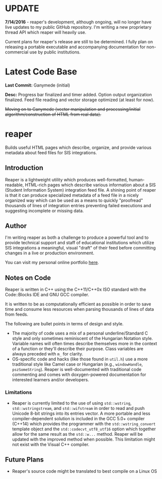 # UPDATE
**7/14/2016** - reaper's development, although ongoing, will no longer have live updates to my public GitHub repository. I'm writing a new proprietary thread API which reaper will heavily use.

Current plans for reaper's release are still to be determined. I fully plan on releasing a portable executable and accompanying documentation for non-commercial use by public institutions.

# Latest Code Base
**Last Commit:** Ganymede (initial)

**Desc:** Progress bar finalized and timer added. Option output organization
finalized. Feed file reading and vector storage optimized (at least for
now).

~~Moving on to Ganymede (vector manipulation and processing/initial
algorithm/construction of HTML from real data).~~

# reaper
Builds useful HTML pages which describe, organize, and provide various metadata about feed files for SIS integrations.

Introduction
--------
Reaper is a lightweight utility which produces well-formatted, human-readable, HTML-rich pages which describe various information about a SIS (Student Information System) integration feed file. A shining point of reaper is that it can produce specialized metadata of a feed file in a nicely organized way which can be used as a means to quickly "proofread" thousands of lines of integration entries preventing failed executions and suggesting incomplete or missing data.

Author
--------
I'm writing reaper as both a challenge to produce a powerful tool and to provide technical support and staff of educational institutions which utilize SIS integrations a meaningful, visual "draft" of their feed before committing changes in a live or production environment.

You can visit my personal online portfolio [here][ghostcat].

[ghostcat]: http://av.x10.bz/

Notes on Code
--------
Reaper is written in C++ using the C++11/C++0x ISO standard with the Code::Blocks IDE and GNU GCC compiler. 

It is written to be as computationally efficient as possible in order to save time and consume less resources when parsing thousands of lines of data from feeds.

The following are bullet points in terms of design and style.

* The majority of code uses a mix of a personal underline/Standard C style and only sometimes reminiscent of the Hungarian Notation style. Variable names will often times describe themselves more in the context of a function or they'll describe their purpose. Class variables are always preceded with ```m_``` for clarity.
* OS-specific code and hacks (like those found in ```util.h```) use a more traditional style like Camel case or Hungarian (e.g., ```windowHandle```, ```pszSomeString```). Reaper is well-documented with traditional code commenting and comes with doxygen-powered documentation for interested learners and/or developers.

### Limitations
* Reaper is currently limited to the use of using ```std::wstring```, ```std::wstringstream```, and ```std::wifstream``` in order to read and push Unicode 8-bit strings into its entries vector. A more portable and less compiler-dependent solution is included in the GCC 5.0+ compiler (C++14) which provides the programmer with the ```std::wstring_convert``` template object and the ```std::codecvt_utf8_utf16``` option which together allow for the same result as the ```std::w...``` method. Reaper will be updated with the improved method when possible. This limitation might not exist with the Visual C++ compiler.

Future Plans
--------
* Reaper's source code might be translated to best compile on a Linux OS
